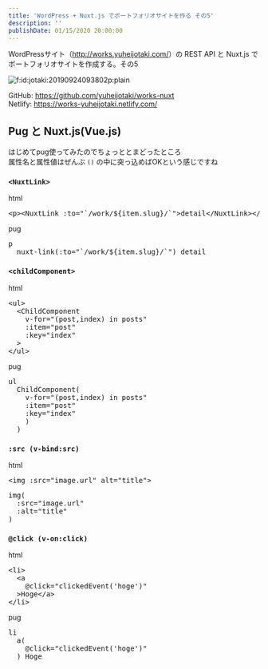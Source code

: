 ```yaml
---
title: 'WordPress + Nuxt.js でポートフォリオサイトを作る その5'
description: ''
publishDate: 01/15/2020 20:00:00
---
```


<p>WordPressサイト（<a href="http://works.yuheijotaki.com/">http://works.yuheijotaki.com/</a>）の REST API と Nuxt.js でポートフォリオサイトを作成する。その5</p>

<p><span itemscope itemtype="http://schema.org/Photograph"><img src="/images/hatena/20190924093802.png" alt="f:id:jotaki:20190924093802p:plain" title="f:id:jotaki:20190924093802p:plain" class="hatena-fotolife" itemprop="image"></span></p>

<p>GitHub: <a href="https://github.com/yuheijotaki/works-nuxt">https://github.com/yuheijotaki/works-nuxt</a><br/>
Netlify: <a href="https://works-yuheijotaki.netlify.com/">https://works-yuheijotaki.netlify.com/</a></p>

<h2>Pug と Nuxt.js(Vue.js)</h2>

<p>はじめてpug使ってみたのでちょっととまどったところ<br/>
属性名と属性値はぜんぶ <code>()</code> の中に突っ込めばOKという感じですね</p>

<h3><code>&lt;NuxtLink&gt;</code></h3>

<p>html</p>

<pre class="code lang-html" data-lang="html" data-unlink><span class="synIdentifier">&lt;</span><span class="synStatement">p</span><span class="synIdentifier">&gt;&lt;</span>NuxtLink<span class="synIdentifier"> :to=</span><span class="synConstant">&quot;`/work/${item.slug}/`&quot;</span><span class="synIdentifier">&gt;</span>detail<span class="synIdentifier">&lt;/</span>NuxtLink<span class="synIdentifier">&gt;&lt;/</span><span class="synStatement">p</span><span class="synIdentifier">&gt;</span>
</pre>

<p>pug</p>

<pre class="code lang-html" data-lang="html" data-unlink>p
  nuxt-link(:to=&quot;`/work/${item.slug}/`&quot;) detail
</pre>

<h3><code>&lt;childComponent&gt;</code></h3>

<p>html</p>

<pre class="code lang-html" data-lang="html" data-unlink><span class="synIdentifier">&lt;</span><span class="synStatement">ul</span><span class="synIdentifier">&gt;</span>
  <span class="synIdentifier">&lt;</span>ChildComponent
<span class="synIdentifier">    v-</span><span class="synType">for</span><span class="synIdentifier">=</span><span class="synConstant">&quot;(post,index) in posts&quot;</span>
<span class="synIdentifier">    :item=</span><span class="synConstant">&quot;post&quot;</span>
<span class="synIdentifier">    :key=</span><span class="synConstant">&quot;index&quot;</span>
<span class="synIdentifier">  &gt;</span>
<span class="synIdentifier">&lt;/</span><span class="synStatement">ul</span><span class="synIdentifier">&gt;</span>
</pre>

<p>pug</p>

<pre class="code lang-html" data-lang="html" data-unlink>ul
  ChildComponent(
    v-for=&quot;(post,index) in posts&quot;
    :item=&quot;post&quot;
    :key=&quot;index&quot;
    )
  )
</pre>

<h3><code>:src (v-bind:src)</code></h3>

<p>html</p>

<pre class="code lang-html" data-lang="html" data-unlink><span class="synIdentifier">&lt;</span><span class="synStatement">img</span><span class="synIdentifier"> :</span><span class="synType">src</span><span class="synIdentifier">=</span><span class="synConstant">&quot;image.url&quot;</span><span class="synIdentifier"> </span><span class="synType">alt</span><span class="synIdentifier">=</span><span class="synConstant">&quot;title&quot;</span><span class="synIdentifier">&gt;</span>
</pre>

<pre class="code lang-html" data-lang="html" data-unlink>img(
  :src=&quot;image.url&quot;
  :alt=&quot;title&quot;
)
</pre>

<h3><code>@click (v-on:click)</code></h3>

<p>html</p>

<pre class="code lang-html" data-lang="html" data-unlink><span class="synIdentifier">&lt;</span><span class="synStatement">li</span><span class="synIdentifier">&gt;</span>
  <span class="synIdentifier">&lt;</span><span class="synStatement">a</span>
<span class="synIdentifier">    @click=</span><span class="synConstant">&quot;clickedEvent('hoge')&quot;</span>
<span class="synIdentifier">  &gt;</span>Hoge<span class="synIdentifier">&lt;/</span><span class="synStatement">a</span><span class="synIdentifier">&gt;</span>
<span class="synIdentifier">&lt;/</span><span class="synStatement">li</span><span class="synIdentifier">&gt;</span>
</pre>

<p>pug</p>

<pre class="code lang-html" data-lang="html" data-unlink>li
  a(
    @click=&quot;clickedEvent('hoge')&quot;
  ) Hoge
</pre>
